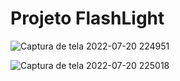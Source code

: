 # Projeto FlashLight

![Captura de tela 2022-07-20 224951](https://user-images.githubusercontent.com/93603008/180112425-d7f594cd-df6a-46e5-97a2-423961a99b91.png)

![Captura de tela 2022-07-20 225018](https://user-images.githubusercontent.com/93603008/180112502-32a9a2cf-1ad0-48cb-bccc-8af9242eeb22.png)
